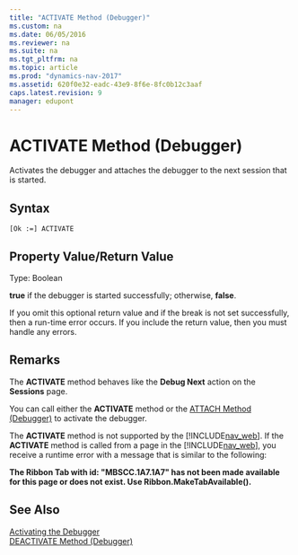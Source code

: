 ```yaml
---
title: "ACTIVATE Method (Debugger)"
ms.custom: na
ms.date: 06/05/2016
ms.reviewer: na
ms.suite: na
ms.tgt_pltfrm: na
ms.topic: article
ms.prod: "dynamics-nav-2017"
ms.assetid: 620f0e32-eadc-43e9-8f6e-8fc0b12c3aaf
caps.latest.revision: 9
manager: edupont
---
```

# ACTIVATE Method (Debugger)
Activates the debugger and attaches the debugger to the next session that is started.  

## Syntax  

```  
[Ok :=] ACTIVATE  
```  

## Property Value/Return Value  
 Type: Boolean  

 **true** if the debugger is started successfully; otherwise, **false**.  

 If you omit this optional return value and if the break is not set successfully, then a run-time error occurs. If you include the return value, then you must handle any errors.  

## Remarks  
 The **ACTIVATE** method behaves like the **Debug Next** action on the **Sessions** page.  

 You can call either the **ACTIVATE** method or the [ATTACH Method \(Debugger\)](devenv-ATTACH-Method-Debugger.md) to activate the debugger.  

 The **ACTIVATE** method is not supported by the [!INCLUDE[nav_web](includes/nav_web_md.md)]. If the **ACTIVATE** method is called from a page in the [!INCLUDE[nav_web](includes/nav_web_md.md)], you receive a runtime error with a message that is similar to the following:  

 **The Ribbon Tab with id: "MBSCC.1A7.1A7" has not been made available for this page or does not exist. Use Ribbon.MakeTabAvailable\(\).**  

## See Also  
 [Activating the Debugger](Activating-the-Debugger.md)   
 [DEACTIVATE Method \(Debugger\)](devenv-DEACTIVATE-Method-Debugger.md)
